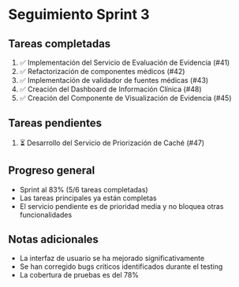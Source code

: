 # Seguimiento Sprint 3

## Tareas completadas
1. ✅ Implementación del Servicio de Evaluación de Evidencia (#41)
2. ✅ Refactorización de componentes médicos (#42)
3. ✅ Implementación de validador de fuentes médicas (#43)
4. ✅ Creación del Dashboard de Información Clínica (#48)
5. ✅ Creación del Componente de Visualización de Evidencia (#45)

## Tareas pendientes
1. ⏳ Desarrollo del Servicio de Priorización de Caché (#47)

## Progreso general
- Sprint al 83% (5/6 tareas completadas)
- Las tareas principales ya están completas
- El servicio pendiente es de prioridad media y no bloquea otras funcionalidades

## Notas adicionales
- La interfaz de usuario se ha mejorado significativamente
- Se han corregido bugs críticos identificados durante el testing
- La cobertura de pruebas es del 78%
